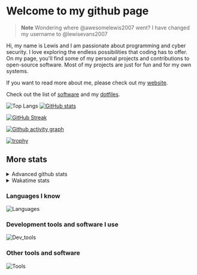 # Welcome to my github page

> **Note**
> Wondering where @awesomelewis2007 went? I have changed my username to @lewisevans2007

Hi, my name is Lewis and I am passionate about programming and cyber security. I love exploring the endless possibilities that coding has to offer. On my page, you'll find some of my personal projects and contributions to open-source software. Most of my projects are just for fun and for my own systems.

If you want to read more about me, please check out my [website](https://lewisevans2007.github.io/).

Check out the list of [software](https://github.com/lewisevans2007/lewisevans2007/blob/master/software.md) and my [dotfiles](https://github.com/lewisevans2007/dotfiles).

![Top Langs](https://github-readme-stats.vercel.app/api/top-langs/?username=lewisevans2007&hide=html,css,jupyter%20notebook&langs_count=10&layout=donut&theme=transparent&exclude_repo=GPT-code-repository,Obsidian_vault,Apple-PowerManagement,Apple-Security,CMake,qemu,swift,tcpdump,xnu)
[![GitHub stats](https://github-readme-stats.vercel.app/api?username=lewisevans2007&show_icons=true&theme=transparent)](https://github.com/anuraghazra/github-readme-stats)

[![GitHub Streak](https://streak-stats.demolab.com?user=lewisevans2007&theme=transparent)](https://git.io/streak-stats)

[![Github activity graph](https://github-readme-activity-graph.vercel.app/graph?username=lewisevans2007&theme=github-compact&area=true)](https://github.com/ashutosh00710/github-readme-activity-graph)

[![trophy](https://github-profile-trophy.vercel.app/?username=lewisevans2007&theme=darkhub)](https://github.com/ryo-ma/github-profile-trophy)

## More stats
<details close>
<summary>Advanced github stats</summary>
<br>
  
![Metrics](https://raw.githubusercontent.com/lewisevans2007/lewisevans2007/master/github-metrics.svg)
  
</details>

<details close>
<summary>Wakatime stats</summary>
<br>

<!--START_SECTION:waka-->

```txt
Python        29 mins         █████████▓░░░░░░░░░░░░░░░   39.08 %
Markdown      29 mins         █████████▓░░░░░░░░░░░░░░░   38.87 %
C++           4 mins          █▓░░░░░░░░░░░░░░░░░░░░░░░   06.28 %
Other         4 mins          █▒░░░░░░░░░░░░░░░░░░░░░░░   05.50 %
C             1 min           ▓░░░░░░░░░░░░░░░░░░░░░░░░   02.63 %
JSON          1 min           ▓░░░░░░░░░░░░░░░░░░░░░░░░   02.32 %
CSS           1 min           ▒░░░░░░░░░░░░░░░░░░░░░░░░   01.83 %
JavaScript    1 min           ▒░░░░░░░░░░░░░░░░░░░░░░░░   01.74 %
Git Config    0 secs          ▒░░░░░░░░░░░░░░░░░░░░░░░░   00.88 %
HTML          0 secs          ░░░░░░░░░░░░░░░░░░░░░░░░░   00.27 %
Kconfig       0 secs          ░░░░░░░░░░░░░░░░░░░░░░░░░   00.24 %
Makefile      0 secs          ░░░░░░░░░░░░░░░░░░░░░░░░░   00.20 %
Objective-C   0 secs          ░░░░░░░░░░░░░░░░░░░░░░░░░   00.15 %
```

<!--END_SECTION:waka-->
</details>

### Languages I know
![Languages](https://skillicons.dev/icons?i=python,cpp,cs,c,javascript,nodejs,dotnet,bash,css,html,rust)
### Development tools and software I use
![Dev_tools](https://skillicons.dev/icons?i=git,docker,github,googlecloud,vscode,visualstudio,raspberrypi,linux,powershell,replit)
### Other tools and software
![Tools](https://skillicons.dev/icons?i=blender,ps,pr,ai,xd,figma)

